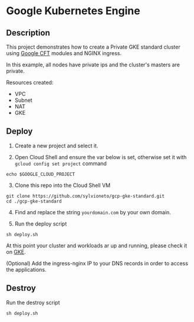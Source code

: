 # Google Kubernetes Engine

## Description

This project demonstrates how to create a Private GKE standard cluster using [Google CFT](https://github.com/GoogleCloudPlatform/cloud-foundation-toolkit/blob/master/docs/terraform.md) modules and NGINX ingress.

In this example, all nodes have private ips and the cluster's masters are private.

Resources created:
- VPC
- Subnet
- NAT
- GKE

## Deploy

1. Create a new project and select it.

2. Open Cloud Shell and ensure the var below is set, otherwise set it with `gcloud config set project` command
```
echo $GOOGLE_CLOUD_PROJECT
```

3. Clone this repo into the Cloud Shell VM
```
git clone https://github.com/sylvioneto/gcp-gke-standard.git
cd ./gcp-gke-standard
```

4. Find and replace the string `yourdomain.com` by your own domain.

5. Run the deploy script
```
sh deploy.sh
```

At this point your cluster and workloads ar up and running, please check it on [GKE](https://console.cloud.google.com/kubernetes/list/overview).

(Optional) Add the ingress-nginx IP to your DNS records in order to access the applications.


## Destroy
Run the destroy script
```
sh deploy.sh
```